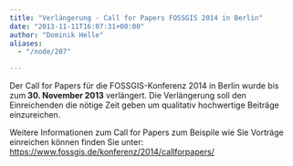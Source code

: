 ```yaml
---
title: "Verlängerung - Call for Papers FOSSGIS 2014 in Berlin"
date: "2013-11-11T16:07:31+00:00"
author: "Dominik Helle"
aliases:
  - "/node/207"

---
```


<p>Der Call for Papers für die FOSSGIS-Konferenz 2014 in Berlin wurde bis zum<strong> 30. November 2013</strong> verlängert. Die Verlängerung soll den Einreichenden die nötige Zeit geben um qualitativ hochwertige Beiträge einzureichen.</p>
<p>Weitere Informationen zum Call for Papers zum Beispile wie Sie Vorträge einreichen können finden Sie unter: <a href="https://www.fossgis.de/konferenz/2014/callforpapers/">https://www.fossgis.de/konferenz/2014/callforpapers/</a></p>
